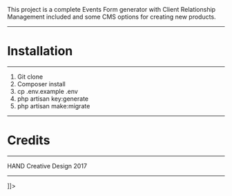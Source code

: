 <snippet>
  <content><![CDATA[
# TopEvent
***********
TopEvent - Laravel CMR/CMS and ERP

This project is a complete Events Form generator with Client Relationship Management included and some CMS options for creating new products.
***********
# Installation
***********
1. Git clone
2. Composer install
3. cp .env.example .env 
4. php artisan key:generate 
5. php artisan make:migrate
***********
# Credits
***********
HAND Creative Design 2017
***********
]]></content>
</snippet>
